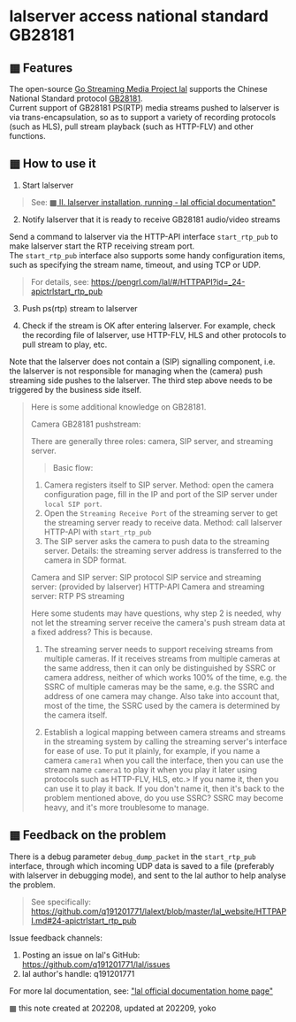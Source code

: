 # lalserver access national standard GB28181

## ▦ Features

The open-source [Go Streaming Media Project lal](https://github.com/q191201771/lal) supports the Chinese National Standard protocol [GB28181](https://programming.vip/docs/gb28181-protocol-real-time-video-and-audio-on-demand-preview.html).  
Current support of GB28181 PS(RTP) media streams pushed to lalserver is via trans-encapsulation, so as to support a variety of recording protocols (such as HLS), pull stream playback (such as HTTP-FLV) and other functions.

## ▦ How to use it

1) Start lalserver  

> See: [▦ II. lalserver installation, running - lal official documentation"](https://pengrl.com/lal/#/?id=%e2%96%a6-%e4%ba%8c-lalserver-%e5%ae%89%e8%a3%85%e3%80%81%e8%bf%90%e8%a1%8c)

2) Notify lalserver that it is ready to receive GB28181 audio/video streams  

Send a command to lalserver via the HTTP-API interface `start_rtp_pub` to make lalserver start the RTP receiving stream port.  
The `start_rtp_pub` interface also supports some handy configuration items, such as specifying the stream name, timeout, and using TCP or UDP.  

> For details, see: https://pengrl.com/lal/#/HTTPAPI?id=_24-apictrlstart_rtp_pub

3) Push ps(rtp) stream to lalserver  

4) Check if the stream is OK after entering lalserver. For example, check the recording file of lalserver, use HTTP-FLV, HLS and other protocols to pull stream to play, etc.  

Note that the lalserver does not contain a (SIP) signalling component, i.e. the lalserver is not responsible for managing when the (camera) push streaming side pushes to the lalserver. The third step above needs to be triggered by the business side itself.

> Here is some additional knowledge on GB28181.
>
> Camera GB28181 pushstream:
> 
> There are generally three roles: camera, SIP server, and streaming server.
> 
> > Basic flow:
> 
> 1) Camera registers itself to SIP server. Method: open the camera configuration page, fill in the IP and port of the SIP server under `local SIP port`.
> 2) Open the `Streaming Receive Port` of the streaming server to get the streaming server ready to receive data. Method: call lalserver HTTP-API with `start_rtp_pub` 
> 3) The SIP server asks the camera to push data to the streaming server. Details: the streaming server address is transferred to the camera in SDP format.
> 
> Camera and SIP server: SIP protocol
> SIP service and streaming server: (provided by lalserver) HTTP-API
> Camera and streaming server: RTP PS streaming
> 
> 
> Here some students may have questions, why step 2 is needed, why not let the streaming server receive the camera's push stream data at a fixed address? This is because.
> 
> 1) The streaming server needs to support receiving streams from multiple cameras.
> If it receives streams from multiple cameras at the same address, then it can only be distinguished by SSRC or camera address, neither of which works 100% of the time, e.g. the SSRC of multiple cameras may be the same, e.g. the SSRC and address of one camera may change.
> Also take into account that, most of the time, the SSRC used by the camera is determined by the camera itself.
> 
> 2) Establish a logical mapping between camera streams and streams in the streaming system by calling the streaming server's interface for ease of use.
> To put it plainly, for example, if you name a camera `camera1` when you call the interface, then you can use the stream name `camera1` to play it when you play it later using protocols such as HTTP-FLV, HLS, etc.> If you name it, then you can use it to play it back.
> If you don't name it, then it's back to the problem mentioned above, do you use SSRC? SSRC may become heavy, and it's more troublesome to manage.

## ▦ Feedback on the problem

There is a debug parameter `debug_dump_packet` in the `start_rtp_pub` interface, through which incoming UDP data is saved to a file (preferably with lalserver in debugging mode), and sent to the lal author to help analyse the problem.

> See specifically: https://github.com/q191201771/lalext/blob/master/lal_website/HTTPAPI.md#24-apictrlstart_rtp_pub

Issue feedback channels:  
1) Posting an issue on lal's GitHub: https://github.com/q191201771/lal/issues  
2) lal author's handle: q191201771  

For more lal documentation, see: ["lal official documentation home page"](https://pengrl.com/lal)

▦ this note created at 202208, updated at 202209, yoko
